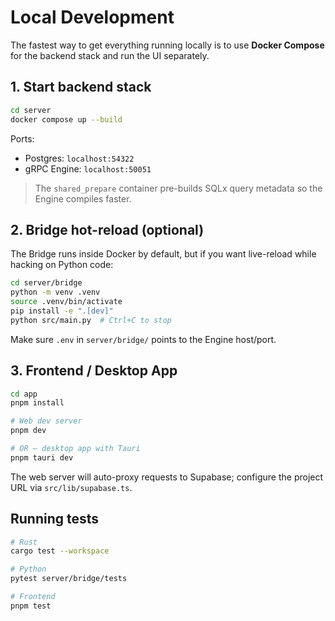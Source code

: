 # Local Development

The fastest way to get everything running locally is to use **Docker Compose** for the backend stack and run the UI separately.

## 1. Start backend stack

```bash
cd server
docker compose up --build
```

Ports:
* Postgres: `localhost:54322`
* gRPC Engine: `localhost:50051`

> The `shared_prepare` container pre-builds SQLx query metadata so the Engine compiles faster.

## 2. Bridge hot-reload (optional)

The Bridge runs inside Docker by default, but if you want live-reload while hacking on Python code:

```bash
cd server/bridge
python -m venv .venv
source .venv/bin/activate
pip install -e ".[dev]"
python src/main.py  # Ctrl+C to stop
```

Make sure `.env` in `server/bridge/` points to the Engine host/port.

## 3. Frontend / Desktop App

```bash
cd app
pnpm install

# Web dev server
pnpm dev

# OR – desktop app with Tauri
pnpm tauri dev
```

The web server will auto-proxy requests to Supabase; configure the project URL via `src/lib/supabase.ts`.

## Running tests

```bash
# Rust
cargo test --workspace

# Python
pytest server/bridge/tests

# Frontend
pnpm test
```
